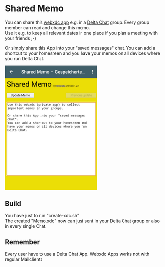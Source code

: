 # Shared Memo

You can share this [webxdc app](https://github.com/webxdc) e.g. in a [Delta Chat](https://github.com/deltachat/) group.
Every group member can read and change this memo.
<br>
Use it e.g. to keep all relevant dates in one place if you plan a meeting with your friends ;-)

Or simply share this App into your "saved messages" chat. You can add a shortcut to your homesreen and you have your memos on all devices where you run Delta Chat.

<img alt="Screenshot" src="docs/images/Memo-Screenshot-v1_2_1.jpg" width="298" />

## Build

You have just to run "create-xdc.sh"
<br>
The created "Memo.xdc" now can just sent in your Delta Chat group or also in every single Chat.

## Remember
Every user have to use a Delta Chat App. Webxdc Apps works not with regular Mailclients
